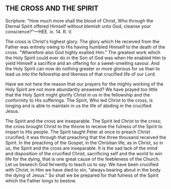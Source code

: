 ## THE CROSS AND THE SPIRIT ##

Scripture: "How much more shall the blood of Christ, Who through the Eternal Spirit offered Himself without blemish unto God, cleanse your conscience?"—HEE. ix. 14. R. V.



The cross is Christ's highest glory. The glory which He received from the Father was entirely owing to His having humbled Himself to the death of the cross. "Wherefore also God highly exalted Him." The greatest work which the Holy Spirit could ever do in the Son of God was when He enabled Him to yield Himself a sacrifice and an offering for a sweet-smelling savour. And the Holy Spirit can now do nothing greater or more glorious for us than to lead us into the fellowship and likeness of that crucified life of our Lord.



Have we not here the reason that our prayers for the mighty working of the Holy Spirit are not more abundantly answered? We have prayed too little that the Holy Spirit might glorify Christ in us in the fellowship and the conformity to His sufferings. The Spirit, Who led Christ to the cross, is longing and is able to maintain in us the life of abiding in the crucified Jesus.



The Spirit and the cross are inseparable. The Spirit led Christ to the cross; the cross brought Christ to the throne to receive the fulness of the Spirit to impart to His people. The Spirit taught Peter at once to preach Christ crucified; it was through that preaching that the three thousand received the Spirit. In the preaching of the Gospel, in the Christian life, as in Christ, so in us, the Spirit and the cross are inseparable. It is the sad lack of the mind and disposition of the crucified Christ, sacrificing self and the world to win life for the dying, that is one great cause of the feebleness of the Church. Let us beseech God fervently to teach us to say: We have been crucified with Christ; in Him we have died to sin; "always bearing about in the body the dying of Jesus." So shall we be prepared for that fulness of the Spirit which the Father longs to bestow.

